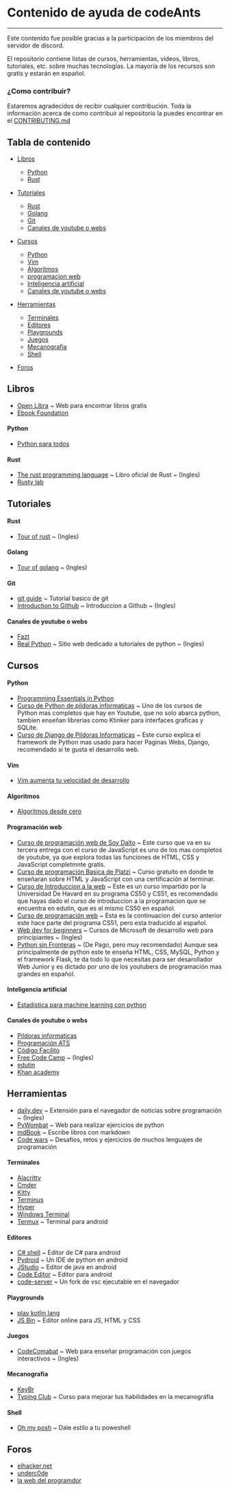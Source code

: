 <!-- 
Las etiquetas <div id=""></div> que encuentra alrededor del codigo son utilizadas para que el link en la tabla de contenido valla exactamente donde le indique sin necesidad de cambiar el nombre del titulo.
Alrededor del codigo van a ir algunos comentarios esto para separar e identificar facilmente el contenido.
-->

# Contenido de ayuda de codeAnts

---

Este contenido fue posible gracias a la participación de los miembros del servidor de discord. 

El repositorio contiene listas de cursos, herramientas, videos, libros, tutoriales, etc. sobre muchas tecnologías. La mayoría de los recursos son gratis y estarán en español.

### ¿Como contribuir?

Estaremos agradecidos de recibir cualquier contribución. Toda la información acerca de como contribuir al repositorio la puedes encontrar en el [CONTRIBUTING.md](CONTRIBUTING.md)

<!-- !______________________________TABLA DE CONTENIDO______________________________ -->

## Tabla de contenido 

* [Libros](#libros)
    - [Python](#pythonl)
    - [Rust](#rustl)

* [Tutoriales](#tutoriales)
    - [Rust](#rustt)
    - [Golang](#got)
    - [Git](#gitt)
    - [Canales de youtube o webs](#canales-de-youtube-o-webst)

* [Cursos](#cursos)
    - [Python](#pythonc)
    - [Vim](#vimc)
    - [Algoritmos](#algoritmosc)
    - [programacion web](#programacion-webc)
    - [Inteligencia artificial](#inteligencia-artificialc)
    - [Canales de youtube o webs](#canales-de-youtube-o-websc)

* [Herramientas](#herramientas)
    - [Terminales](#terminales)
    - [Editores](#editores)
    - [Playgrounds](#playgrounds)
    - [Juegos](#juegos)
    - [Mecanografia](#mecanografia)
    - [Shell](#shell)

* [Foros](#foros)

<!-- !______________________________CATEGORIA LIBROS______________________________ -->

## Libros

* [Open Libra](https://openlibra.com/es/) ~ Web para encontrar libros gratis
* [Ebook Foundation](https://github.com/EbookFoundation/free-programming-books/blob/master/free-programming-books-es.md) 

<div id="pythonl"></div>

#### Python 

* [Python para todos](https://www.utic.edu.py/citil/images/Manuales/Python_para_todos.pdf)

<div id="rustl"></div>

#### Rust

* [The rust programming language](https://doc.rust-lang.org/book/) ~ Libro oficial de Rust ~ (Ingles)
* [Rusty lab](http://futurelab.mx/rusty-lab/)

## Tutoriales

<div id="rustt"></div>

#### Rust

* [Tour of rust](https://tourofrust.com/) ~ (Ingles)

<div id="got"></div>

#### Golang

* [Tour of golang](https://tour.golang.org/welcome/1) ~ (Ingles)

<div id="gitt"></div>

#### Git

* [git guide](https://rogerdudler.github.io/git-guide/index.es.html) ~ Tutorial basico de git
* [Introduction to Github](https://lab.github.com/githubtraining/introduction-to-github) ~ Introduccion a Github ~ (Ingles)

<div id="canales-de-youtube-o-webst"></div>

#### Canales de youtube o webs 

* [Fazt](https://www.youtube.com/channel/UCX9NJ471o7Wie1DQe94RVIg)
* [Real Python](https://realpython.com/) ~ Sitio web dedicado a tutoriales de python ~ (Ingles)

<!-- !______________________________FING CATEGORIA LIBROS______________________________ -->

<!-- !______________________________CATEGORIA CURSOS______________________________ -->

## Cursos

<div id="pythonc"></div>

#### Python

* [Programming Essentials in Python](https://www.netacad.com/es/virtual/pcap-programming-essentials-python?utm_source=facebook&utm_medium=link_ad&utm_campaign=esp_netacad_python&fbclid=PAAaYpz9vRZ0MLusNZ9R4oKhTrM_qtiWK5hhjcB8OEyHw7RBCz-LrHT8xIorM#anchor)
* [Curso de Python de pildoras informaticas](https://www.youtube.com/watch?v=G2FCfQj-9ig&list=PLU8oAlHdN5BlvPxziopYZRd55pdqFwkeS&index=1) ~ Uno de los cursos de Python mas completos que hay en Youtube, que no solo abarca python, tambien enseñan librerias como Ktinker para interfaces graficas y SQLite.
* [Curso de Django de Pildoras Informaticas](https://www.youtube.com/watch?v=7XO1AzwkPPE&list=PLU8oAlHdN5BmfvwxFO7HdPciOCmmYneAB&index=1) ~ Este curso explica el framework de Python mas usado para hacer Paginas Webs, Django, recomendado si te gusta el desarrollo web.
 
<div id="vimc"></div>

#### Vim

* [Vim aumenta tu velocidad de desarrollo](https://www.udemy.com/course/vim-aumenta-tu-velocidad-de-desarrollo/)

<div id="algoritmosc"></div>

#### Algoritmos

* [Algoritmos desde cero](https://www.udemy.com/course/algoritmos-desde-cero/)

<div id="programacion-webc"></div>

#### Programación web

* [Curso de programación web de Soy Dalto](https://www.youtube.com/watch?v=kN1XP-Bef7w&list=PLE8uP447fYpgOwKgbypiCGSz7veY2MLGb) ~ Este curso que va en su tercera entrega con el curso de JavaScript es uno de los mas completos de youtube, ya que explora todas las funciones de HTML, CSS y JavaScript completmnte gratis.
* [Curso de programación Basica de Platzi](https://platzi.com/clases/programacion-basica/) ~ Curso gratuito en donde te enseñaran sobre HTML y JavaScript con una certificación al terminar.
* [Curso de Introduccion a la web](https://edutin.com/curso-de-introduccion-a-la-web-4222) ~ Este es un curso impartido por la Universidad De Havard en su programa CS50 y CS51, es recomendado que hayas dado el curso de introduccion a la programacion que se encuentra en edutin, que es el mismo CS50 en español.
* [Curso de programación web](https://edutin.com/curso-de-programacion-web-4250) ~ Esta es la continuacion del curso anterior este hace parte del programa CS51, pero esta traducido al español.
* [Web dev for beginners](https://github.com/microsoft/Web-Dev-For-Beginners) ~ Cursos de Microsoft de desarrollo web para principiantes ~ (Ingles)
* [Python sin Fronteras](https://www.udemy.com/course/python-sin-fronteras-html-css-mysql/) ~ (De Pago, pero muy recomendado) Aunque sea principalmente de python este te enseña HTML, CSS, MySQL, Python y el framework Flask, te da todo lo que necesitas para ser desarollador Web Junior y es dictado por uno de los youtubers de programación mas grandes en español.

<div id="inteligencia-artificialc"></div>

#### Inteligencia artificial

* [Estadistica para machine learning con python](https://escueladedatosvivos.ai/p/curso-gratuito-estadistica-para-machine-learning-con-python)

<div id="canales-de-youtube-o-websc"></div>

#### Canales de youtube o webs

* [Pildoras informaticas](https://www.youtube.com/user/pildorasinformaticas) 
* [Programación ATS](https://www.youtube.com/channel/UC7QoKU6bj1QbXQuNIjan82Q)
* [Código Facilito](https://codigofacilito.com/)
* [Free Code Camp](https://www.freecodecamp.org/learn/) ~ (Ingles)
* [edutin](https://edutin.com/)
* [Khan academy](es.khanacademy.org) 

<!-- !______________________________FIN CATEGORIA CURSOS______________________________ -->

<!-- !______________________________CATEGORIA HERRAMIENTAS______________________________ -->

## Herramientas

* [daily.dev](https://daily.dev/) ~ Extensión para el navegador de noticias sobre programación ~ (Ingles)
* [PyWombat](https://pywombat.com/ ) ~ Web para realizar ejercicios de python
* [mdBook](https://github.com/rust-lang/mdBook) ~ Escribe libros con markdown
* [Code wars](https://www.codewars.com/) ~ Desafíos, retos y ejercicios de muchos lenguajes de programación

#### Terminales

* [Alacritty](https://github.com/alacritty/alacritty)  
* [Cmder](https://cmder.net/) 
* [Kitty](https://sw.kovidgoyal.net/kitty/)
* [Terminus](https://eugeny.github.io/terminus/)
* [Hyper](https://hyper.is/)
* [Windows Terminal](https://www.microsoft.com/en-us/p/windows-terminal/9n0dx20hk701?activetab=pivot:overviewtab)
* [Termux](https://play.google.com/store/apps/details?id=com.termux) ~ Terminal para android

#### Editores

* [C# shell](https://play.google.com/store/apps/details?id=com.radinc.csharpshell) ~ Editor de C# para android
* [Pydroid](https://play.google.com/store/apps/details?id=ru.iiec.pydroid3) ~ Un IDE de python en android
* [JStudio](https://play.google.com/store/apps/details?id=com.qamar.ide.java) ~ Editor de java en android
* [Code Editor](https://play.google.com/store/apps/details?id=com.rhmsoft.code) ~ Editor para android
* [code-server](https://github.com/cdr/code-server) ~ Un fork de vsc ejecutable en el navegador

#### Playgrounds

* [play kotlin lang](https://play.kotlinlang.org/?_ga=2.66755110.963148592.1597421085-1962679736.1597421085#eyJ2ZXJzaW9uIjoiMS40LjAiLCJwbGF0Zm9ybSI6ImphdmEiLCJhcmdzIjoiIiwianNDb2RlIjoiIiwibm9uZU1hcmtlcnMiOnRydWUsInRoZW1lIjoiaWRlYSIsImNvZGUiOiIvKipcbiAqIFlvdSBjYW4gZWRpdCwgcnVuLCBhbmQgc2hhcmUgdGhpcyBjb2RlLiBcbiAqIHBsYXkua290bGlubGFuZy5vcmcgXG4gKi9cblxuZnVuIG1haW4oKSB7XG4gICAgcHJpbnRsbihcIkhlbGxvLCBGcmllbmRzIG9mIERpc2NvcmQhISFcIilcbn0ifQ==)
* [JS Bin](https://jsbin.com/?html,css,output) ~ Editor online para JS, HTML y CSS 

#### Juegos

* [CodeComabat](https://codecombat.com/) ~ Web para enseñar programación con juegos interactivos ~ (Ingles)

#### Mecanografia

* [KeyBr](https://www.keybr.com/)
* [Typing Club](https://www.typingclub.com/) ~ Curso para mejorar tus habilidades en la mecanográfia

#### Shell

* [Oh my posh](https://github.com/JanDeDobbeleer/oh-my-posh) ~ Dale estilo a tu poweshell

<!-- !______________________________FIN CATEGORIA HERRAMIENTAS______________________________ -->

<!-- !______________________________CATEGORIA FOROS______________________________ -->

## Foros

* [elhacker.net](https://elhacker.net/)
* [underc0de](https://underc0de.org/foro/index.php?PHPSESSID=hn6uaglapbtq3ojk78al949o21)
* [la web del programdor](https://www.lawebdelprogramador.com/foros/)

<!-- !______________________________FIN CATEGORIA FOROS______________________________ -->

